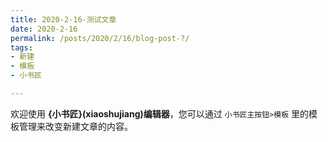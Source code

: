 ```yaml
---
title: 2020-2-16-测试文章
date: 2020-2-16
permalink: /posts/2020/2/16/blog-post-?/ 
tags: 
- 新建
- 模板
- 小书匠

---
```



欢迎使用 **{小书匠}(xiaoshujiang)编辑器**，您可以通过 `小书匠主按钮>模板` 里的模板管理来改变新建文章的内容。